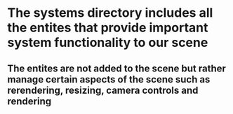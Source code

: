 # The systems directory includes all the entites that provide important system functionality to our scene

## The entites are not added to the scene but rather manage certain aspects of the scene such as rerendering, resizing, camera controls and rendering